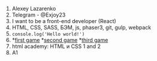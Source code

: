 1. Alexey Lazarenko
2. Telegram - @Exjoy23
3. I want to be a front-end developer (React)
4. HTML, CSS, SASS, БЭМ, js, phaser3, git, gulp, webpack
5. ```console.log('Hello world!')```
6. 
     *[first game](https://exjoy23.github.io/EasyTennisGame)
     *[second game](https://exjoy23.github.io/EasyRunnerGame)
     *[third game](https://exjoy23.github.io/EasyPlatformerGame)
7. html academy: HTML и CSS 1 and 2
8. A1